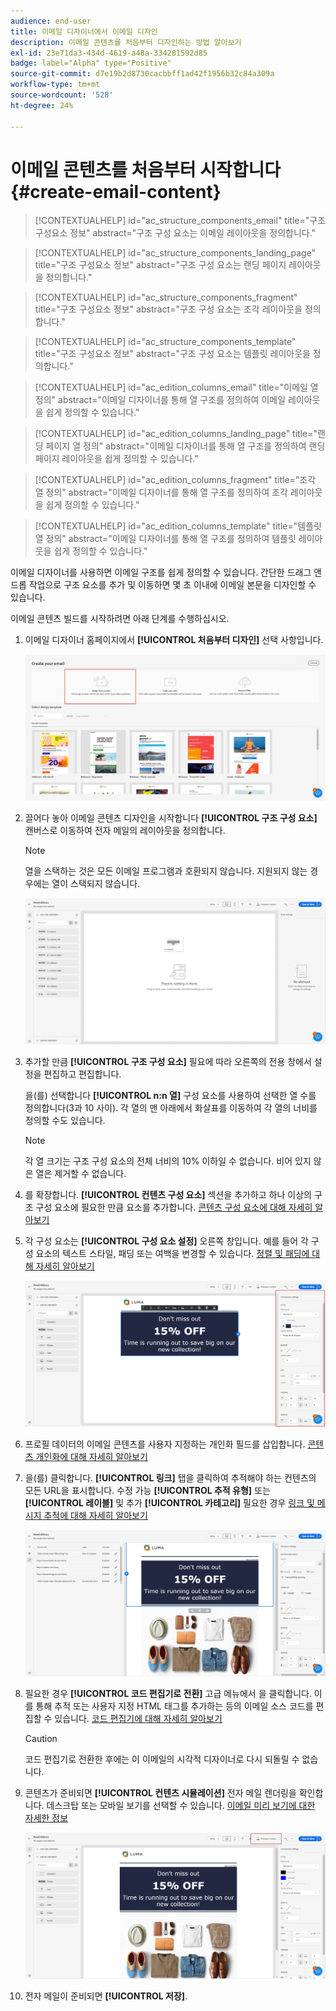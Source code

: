 ```yaml
---
audience: end-user
title: 이메일 디자이너에서 이메일 디자인
description: 이메일 콘텐츠를 처음부터 디자인하는 방법 알아보기
exl-id: 23e71da3-434d-4619-a48a-334281592d85
badge: label="Alpha" type="Positive"
source-git-commit: d7e19b2d8730cacbbff1ad42f1956b32c84a309a
workflow-type: tm+mt
source-wordcount: '528'
ht-degree: 24%

---
```


# 이메일 콘텐츠를 처음부터 시작합니다 {#create-email-content}

>[!CONTEXTUALHELP]
>id="ac_structure_components_email"
>title="구조 구성요소 정보"
>abstract="구조 구성 요소는 이메일 레이아웃을 정의합니다."

>[!CONTEXTUALHELP]
>id="ac_structure_components_landing_page"
>title="구조 구성요소 정보"
>abstract="구조 구성 요소는 랜딩 페이지 레이아웃을 정의합니다."

>[!CONTEXTUALHELP]
>id="ac_structure_components_fragment"
>title="구조 구성요소 정보"
>abstract="구조 구성 요소는 조각 레이아웃을 정의합니다."

>[!CONTEXTUALHELP]
>id="ac_structure_components_template"
>title="구조 구성요소 정보"
>abstract="구조 구성 요소는 템플릿 레이아웃을 정의합니다."


>[!CONTEXTUALHELP]
>id="ac_edition_columns_email"
>title="이메일 열 정의"
>abstract="이메일 디자이너를 통해 열 구조를 정의하여 이메일 레이아웃을 쉽게 정의할 수 있습니다."

>[!CONTEXTUALHELP]
>id="ac_edition_columns_landing_page"
>title="랜딩 페이지 열 정의"
>abstract="이메일 디자이너를 통해 열 구조를 정의하여 랜딩 페이지 레이아웃을 쉽게 정의할 수 있습니다."

>[!CONTEXTUALHELP]
>id="ac_edition_columns_fragment"
>title="조각 열 정의"
>abstract="이메일 디자이너를 통해 열 구조를 정의하여 조각 레이아웃을 쉽게 정의할 수 있습니다."

>[!CONTEXTUALHELP]
>id="ac_edition_columns_template"
>title="템플릿 열 정의"
>abstract="이메일 디자이너를 통해 열 구조를 정의하여 템플릿 레이아웃을 쉽게 정의할 수 있습니다."

이메일 디자이너를 사용하면 이메일 구조를 쉽게 정의할 수 있습니다. 간단한 드래그 앤 드롭 작업으로 구조 요소를 추가 및 이동하면 몇 초 이내에 이메일 본문을 디자인할 수 있습니다.

이메일 콘텐츠 빌드를 시작하려면 아래 단계를 수행하십시오.

1. 이메일 디자이너 홈페이지에서 **[!UICONTROL 처음부터 디자인]** 선택 사항입니다.

   ![](assets/email_designer.png)

1. 끌어다 놓아 이메일 콘텐츠 디자인을 시작합니다 **[!UICONTROL 구조 구성 요소]** 캔버스로 이동하여 전자 메일의 레이아웃을 정의합니다.

   >[!NOTE]
   >
   >열을 스택하는 것은 모든 이메일 프로그램과 호환되지 않습니다. 지원되지 않는 경우에는 열이 스택되지 않습니다.

   <!--Once placed in the email, you cannot move nor remove your components unless there is already a content component or a fragment placed inside. This is not true in AJO - TBC?-->

   ![](assets/email_designer_2.png)

1. 추가할 만큼 **[!UICONTROL 구조 구성 요소]** 필요에 따라 오른쪽의 전용 창에서 설정을 편집하고 편집합니다.

   을(를) 선택합니다 **[!UICONTROL n:n 열]** 구성 요소를 사용하여 선택한 열 수를 정의합니다(3과 10 사이). 각 열의 맨 아래에서 화살표를 이동하여 각 열의 너비를 정의할 수도 있습니다.

   >[!NOTE]
   >
   >각 열 크기는 구조 구성 요소의 전체 너비의 10% 이하일 수 없습니다. 비어 있지 않은 열은 제거할 수 없습니다.

1. 를 확장합니다. **[!UICONTROL 컨텐츠 구성 요소]** 섹션을 추가하고 하나 이상의 구조 구성 요소에 필요한 만큼 요소를 추가합니다. [콘텐츠 구성 요소에 대해 자세히 알아보기](content-components.md)

1. 각 구성 요소는 **[!UICONTROL 구성 요소 설정]** 오른쪽 창입니다. 예를 들어 각 구성 요소의 텍스트 스타일, 패딩 또는 여백을 변경할 수 있습니다. [정렬 및 패딩에 대해 자세히 알아보기](alignment-and-padding.md)

   ![](assets/email_designer_5.png)

1. 프로필 데이터의 이메일 콘텐츠를 사용자 지정하는 개인화 필드를 삽입합니다. [콘텐츠 개인화에 대해 자세히 알아보기](../personalization/personalize.md)

1. 을(를) 클릭합니다. **[!UICONTROL 링크]** 탭을 클릭하여 추적해야 하는 컨텐츠의 모든 URL을 표시합니다. 수정 가능 **[!UICONTROL 추적 유형]** 또는 **[!UICONTROL 레이블]** 및 추가 **[!UICONTROL 카테고리]** 필요한 경우 [링크 및 메시지 추적에 대해 자세히 알아보기](message-tracking.md)

   ![](assets/email_designer_7.png)

1. 필요한 경우 **[!UICONTROL 코드 편집기로 전환]** 고급 메뉴에서 을 클릭합니다. 이를 통해 추적 또는 사용자 지정 HTML 태그를 추가하는 등의 이메일 소스 코드를 편집할 수 있습니다. [코드 편집기에 대해 자세히 알아보기](code-content.md)

   >[!CAUTION]
   >
   >코드 편집기로 전환한 후에는 이 이메일의 시각적 디자이너로 다시 되돌릴 수 없습니다.

1. 콘텐츠가 준비되면 **[!UICONTROL 컨텐츠 시뮬레이션]** 전자 메일 렌더링을 확인합니다. 데스크탑 또는 모바일 보기를 선택할 수 있습니다. [이메일 미리 보기에 대한 자세한 정보](../preview-test/preview-test.md)

   ![](assets/email_designer_28.png)

1. 전자 메일이 준비되면 **[!UICONTROL 저장]**.

